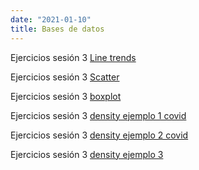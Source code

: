 ```yaml
---
date: "2021-01-10"
title: Bases de datos
---
```

Ejercicios sesión 3 [Line trends](https://drive.google.com/file/d/11r8St6CdALW_kuWE708_lHzSIEnWCPhB/view?usp=sharing)


Ejercicios sesión 3 [Scatter](https://drive.google.com/file/d/1yBEVYuzPn6qa4rqbw9FYOe6ODpehij_a/view?usp=sharing) 



Ejercicios sesión 3 [boxplot](https://drive.google.com/file/d/14koo7pd8BM-vJPghh1yLulMO8LhDv61e/view?usp=sharing) 



Ejercicios sesión 3 [density ejemplo 1 covid  ](https://drive.google.com/file/d/1Fy-dJdqbtyVfDmEF9I3KykQieyyWJB9b/view?usp=sharing)


Ejercicios sesión 3 [density ejemplo 2 covid  ](https://drive.google.com/file/d/1Pb90tgr-5_tn5mZGxSxzKmX-nqeUqZW9/view?usp=sharing)

Ejercicios sesión 3 [density ejemplo 3  ](https://drive.google.com/file/d/1ROv8rZNZJwt6NDdrBoWse0UylVXxU0Ok/view?usp=sharing) 

